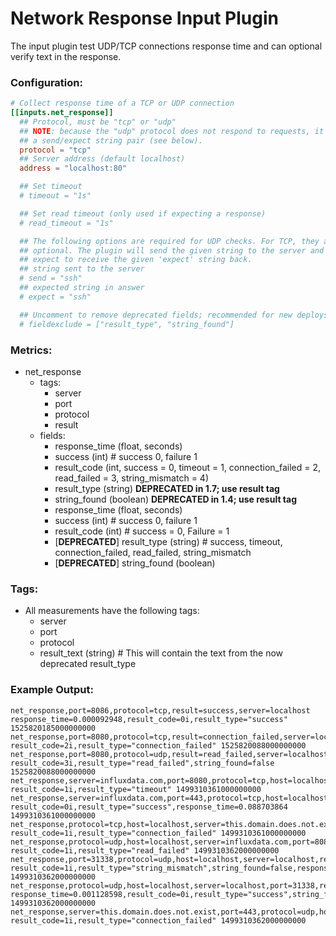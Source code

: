 # Network Response Input Plugin

The input plugin test UDP/TCP connections response time and can optional
verify text in the response.

### Configuration:

```toml
# Collect response time of a TCP or UDP connection
[[inputs.net_response]]
  ## Protocol, must be "tcp" or "udp"
  ## NOTE: because the "udp" protocol does not respond to requests, it requires
  ## a send/expect string pair (see below).
  protocol = "tcp"
  ## Server address (default localhost)
  address = "localhost:80"

  ## Set timeout
  # timeout = "1s"

  ## Set read timeout (only used if expecting a response)
  # read_timeout = "1s"

  ## The following options are required for UDP checks. For TCP, they are
  ## optional. The plugin will send the given string to the server and then
  ## expect to receive the given 'expect' string back.
  ## string sent to the server
  # send = "ssh"
  ## expected string in answer
  # expect = "ssh"

  ## Uncomment to remove deprecated fields; recommended for new deploys
  # fieldexclude = ["result_type", "string_found"]
```

### Metrics:

- net_response
  - tags:
    - server
    - port
    - protocol
    - result
  - fields:
    - response_time (float, seconds)
    - success (int) # success 0, failure 1
    - result_code (int, success = 0, timeout = 1, connection_failed = 2, read_failed = 3, string_mismatch = 4)
    - result_type (string) **DEPRECATED in 1.7; use result tag**
    - string_found (boolean) **DEPRECATED in 1.4; use result tag**
    - response_time (float, seconds)
    - success (int) # success 0, failure 1
    - result_code (int) # success = 0, Failure = 1
    - [**DEPRECATED**] result_type (string) # success, timeout, connection_failed, read_failed, string_mismatch
    - [**DEPRECATED**] string_found (boolean)

### Tags:

- All measurements have the following tags:
    - server
    - port
    - protocol
    - result_text (string) # This will contain the text from the now deprecated result_type

### Example Output:

```
net_response,port=8086,protocol=tcp,result=success,server=localhost response_time=0.000092948,result_code=0i,result_type="success" 1525820185000000000
net_response,port=8080,protocol=tcp,result=connection_failed,server=localhost result_code=2i,result_type="connection_failed" 1525820088000000000
net_response,port=8080,protocol=udp,result=read_failed,server=localhost result_code=3i,result_type="read_failed",string_found=false 1525820088000000000
net_response,server=influxdata.com,port=8080,protocol=tcp,host=localhost,result_text="timeout" result_code=1i,result_type="timeout" 1499310361000000000
net_response,server=influxdata.com,port=443,protocol=tcp,host=localhost,result_text="success" result_code=0i,result_type="success",response_time=0.088703864 1499310361000000000
net_response,protocol=tcp,host=localhost,server=this.domain.does.not.exist,port=443,result_text="connection_failed" result_code=1i,result_type="connection_failed" 1499310361000000000
net_response,protocol=udp,host=localhost,server=influxdata.com,port=8080,result_text="read_failed" result_code=1i,result_type="read_failed" 1499310362000000000
net_response,port=31338,protocol=udp,host=localhost,server=localhost,result_text="string_mismatch" result_code=1i,result_type="string_mismatch",string_found=false,response_time=0.00242682 1499310362000000000
net_response,protocol=udp,host=localhost,server=localhost,port=31338,result_text="success" response_time=0.001128598,result_code=0i,result_type="success",string_found=true 1499310362000000000
net_response,server=this.domain.does.not.exist,port=443,protocol=udp,host=localhost,result_text="connection_failed" result_code=1i,result_type="connection_failed" 1499310362000000000
```

